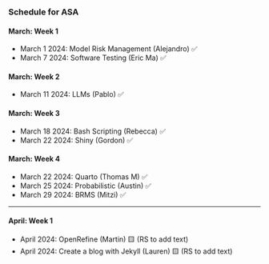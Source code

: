 ### Schedule for ASA

#### March: Week 1
- March 1 2024: Model Risk Management (Alejandro) ✅
- March 7 2024: Software Testing (Eric Ma) ✅

#### March: Week 2
- March 11 2024: LLMs (Pablo) ✅

#### March: Week 3
- March 18 2024: Bash Scripting (Rebecca) ✅
- March 22 2024: Shiny (Gordon) ✅

#### March: Week 4
- March 22 2024: Quarto (Thomas M) ✅
- March 25 2024: Probabilistic (Austin) ✅
- March 29 2024: BRMS (Mitzi) ✅

---
  
#### April: Week 1
- April 2024: OpenRefine (Martin) 🟨 (RS to add text)
- April 2024: Create a blog with Jekyll (Lauren)  🟨 (RS to add text)

